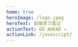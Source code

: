 ```yaml
---
home: true
heroImage: /logo.jpeg
heroText: 前端学习笔记
actionText: GO AHEAD →
actionLink: /javascript/
---
```

<alink />
